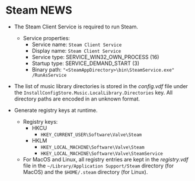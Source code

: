 # Steam NEWS

- The Steam Client Service is required to run Steam.
  - Service properties:
    - Service name: `Steam Client Service`
    - Display name: `Steam Client Service`
    - Service type: SERVICE_WIN32_OWN_PROCESS (16)
    - Startup type: SERVICE_DEMAND_START (3)
    - Binary path: `"<SteamAppDirectory>\bin\SteamService.exe" /RunAsService`

- The list of music library directories is stored in the *config.vdf* file under the `InstallConfigStore.Music.LocalLibrary.Directories` key. All directory paths are encoded in an unknown format.

- Generate registry keys at runtime.
  - Registry keys:
    - HKCU
        - `HKEY_CURRENT_USER\Software\Valve\Steam`
    - HKLM
        - `HKEY_LOCAL_MACHINE\Software\Valve\Steam`
        - `HKEY_LOCAL_MACHINE\Software\Valve\SteamService`
  - For MacOS and Linux, all registry entries are kept in the *registry.vdf* file in the `~/Library/Application Support/Steam` directory (for MacOS) and the `$HOME/.steam` directory (for Linux).